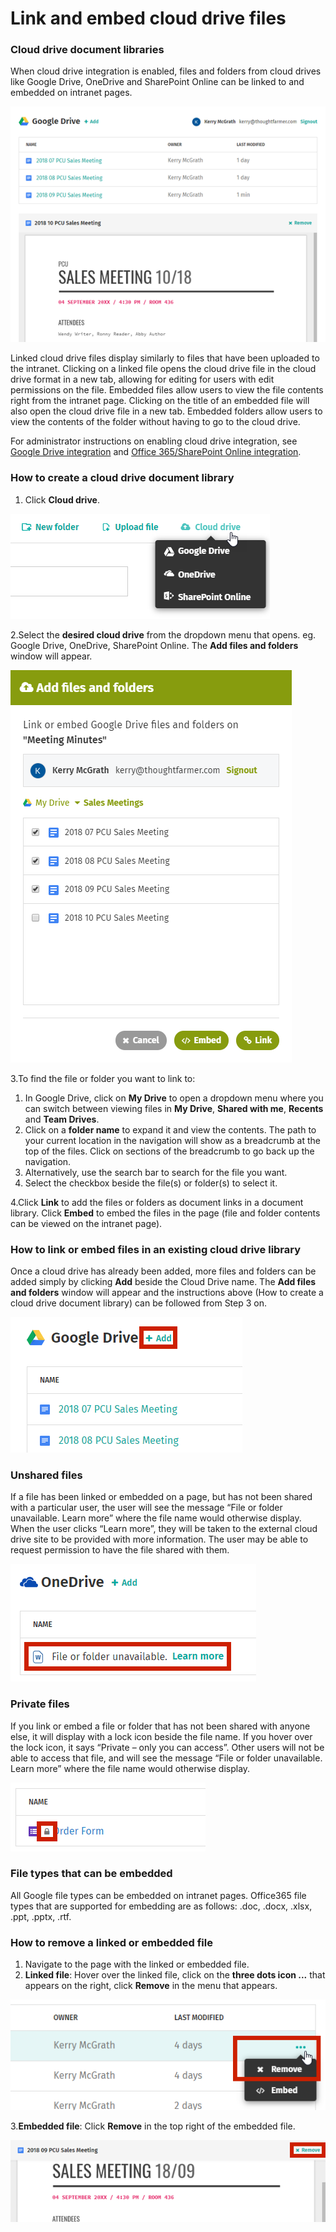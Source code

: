 # Link and embed cloud drive files

### Cloud drive document libraries

When cloud drive integration is enabled, files and folders from cloud drives like Google Drive, OneDrive and SharePoint Online can be linked to and embedded on intranet pages.

![](../../.gitbook/assets/1%20%2844%29.png)



Linked cloud drive files display similarly to files that have been uploaded to the intranet. Clicking on a linked file opens the cloud drive file in the cloud drive format in a new tab, allowing for editing for users with edit permissions on the file. Embedded files allow users to view the file contents right from the intranet page. Clicking on the title of an embedded file will also open the cloud drive file in a new tab. Embedded folders allow users to view the contents of the folder without having to go to the cloud drive.  
  
For administrator instructions on enabling cloud drive integration, see [Google Drive integration](https://community.thoughtfarmer.com/content/106078/google-drive-integration) and [Office 365/SharePoint Online integration](https://community.thoughtfarmer.com/content/106397/office-365sharepoint-online-integration).

### How to create a cloud drive document library

1. Click **Cloud drive**.

![](../../.gitbook/assets/2%20%2828%29.png)

2.Select the **desired cloud drive** from the dropdown menu that opens. eg. Google Drive, OneDrive, SharePoint Online. The **Add files and folders** window will appear.  


![](../../.gitbook/assets/3%20%2838%29.png)



3.To find the file or folder you want to link to:

1. In Google Drive, click on **My Drive** to open a dropdown menu where you can switch between viewing files in **My Drive**, **Shared with me**, **Recents** and **Team Drives**.
2. Click on a **folder name** to expand it and view the contents. The path to your current location in the navigation will show as a breadcrumb at the top of the files. Click on sections of the breadcrumb to go back up the navigation.
3. Alternatively, use the search bar to search for the file you want.
4. Select the checkbox beside the file\(s\) or folder\(s\) to select it.

4.Click **Link** to add the files or folders as document links in a document library. Click **Embed** to embed the files in the page \(file and folder contents can be viewed on the intranet page\).

### How to link or embed files in an existing cloud drive library

Once a cloud drive has already been added, more files and folders can be added simply by clicking **Add** beside the Cloud Drive name. The **Add files and folders** window will appear and the instructions above \(How to create a cloud drive document library\) can be followed from Step 3 on.

![](../../.gitbook/assets/4%20%2814%29.png)

### Unshared files

If a file has been linked or embedded on a page, but has not been shared with a particular user, the user will see the message “File or folder unavailable. Learn more” where the file name would otherwise display. When the user clicks “Learn more”, they will be taken to the external cloud drive site to be provided with more information. The user may be able to request permission to have the file shared with them.

![](../../.gitbook/assets/5%20%2814%29.png)

### Private files

If you link or embed a file or folder that has not been shared with anyone else, it will display with a lock icon beside the file name. If you hover over the lock icon, it says “Private – only you can access”. Other users will not be able to access that file, and will see the message “File or folder unavailable. Learn more” where the file name would otherwise display.

![](../../.gitbook/assets/6%20%287%29.png)



### File types that can be embedded

All Google file types can be embedded on intranet pages. Office365 file types that are supported for embedding are as follows: .doc, .docx, .xlsx, .ppt, .pptx, .rtf.

### How to remove a linked or embedded file

1. Navigate to the page with the linked or embedded file.
2. **Linked file**: Hover over the linked file, click on the **three dots icon ...** that appears on the right, click **Remove** in the menu that appears. 

![](../../.gitbook/assets/7%20%289%29.png)

3.**Embedded file**: Click **Remove** in the top right of the embedded file.

![](../../.gitbook/assets/8%20%283%29.png)

